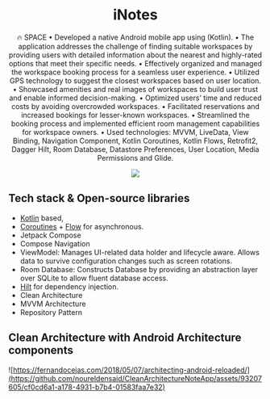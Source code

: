 <h1 align="center">iNotes</h1>

<p align="center">  
🔥 SPACE 
• Developed a native Android mobile app using (Kotlin).
• The application addresses the challenge of finding suitable workspaces by providing users with detailed information about the
nearest and highly-rated options that meet their specific needs.
• Effectively organized and managed the workspace booking process for a seamless user experience.
• Utilized GPS technology to suggest the closest workspaces based on user location.
• Showcased amenities and real images of workspaces to build user trust and enable informed decision-making.
• Optimized users’ time and reduced costs by avoiding overcrowded workspaces.
• Facilitated reservations and increased bookings for lesser-known workspaces.
• Streamlined the booking process and implemented efficient room management capabilities for workspace owners.
• Used technologies: MVVM, LiveData, View Binding, Navigation Component, Kotlin Coroutines, Kotlin Flows, Retrofit2, Dagger Hilt,
Room Database, Datastore Preferences, User Location, Media Permissions and Glide.
</p>
<p align="center">
<img src="https://github.com/noureldensaid/CleanArchitectureNoteApp/assets/93207605/f05317cf-407a-43c4-a2e1-e6003bb516b4"  />
</p>

## Tech stack & Open-source libraries
- [Kotlin](https://kotlinlang.org/) based,
- [Coroutines](https://github.com/Kotlin/kotlinx.coroutines) + [Flow](https://kotlin.github.io/kotlinx.coroutines/kotlinx-coroutines-core/kotlinx.coroutines.flow/) for asynchronous.
- Jetpack Compose
- Compose Navigation
- ViewModel: Manages UI-related data holder and lifecycle aware. Allows data to survive configuration changes such as screen rotations.
- Room Database: Constructs Database by providing an abstraction layer over SQLite to allow fluent database access.
- [Hilt](https://dagger.dev/hilt/) for dependency injection.
- Clean Architecture
- MVVM Architecture 
- Repository Pattern

## Clean Architecture with Android Architecture components
![https://fernandocejas.com/2018/05/07/architecting-android-reloaded/](https://github.com/noureldensaid/CleanArchitectureNoteApp/assets/93207605/cf0cd6a1-a178-4931-b7b4-01583faa7e32)

